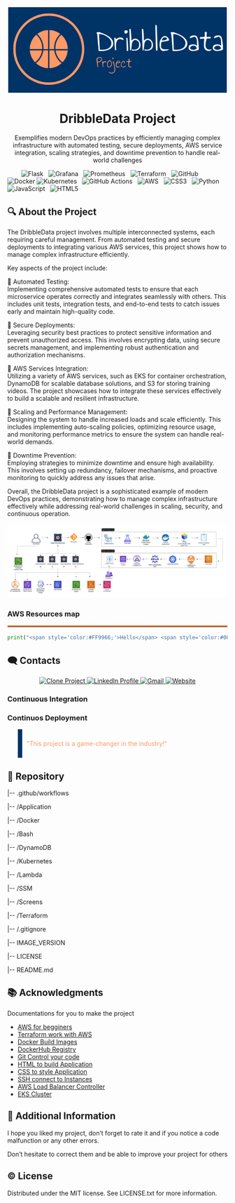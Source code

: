 <div align="center">

  <img src="https://github.com/MatveyGuralskiy/DribbleData/blob/main/Screens/Demo/Main-Logo.png?raw=true" alt="logo" width="500" height="auto" />

<h1>DribbleData Project</h1>
  
  <p>
    Exemplifies modern DevOps practices by efficiently managing complex infrastructure with automated testing, secure deployments, AWS service integration, scaling strategies, and downtime prevention to handle real-world challenges</strong>
  </p>
</div>

 &nbsp; &nbsp; &nbsp; &nbsp; ![Flask](https://img.shields.io/badge/flask-%23000.svg?style=for-the-badge&logo=flask&logoColor=white) &nbsp; ![Grafana](https://img.shields.io/badge/grafana-%23F46800.svg?style=for-the-badge&logo=grafana&logoColor=white) &nbsp; ![Prometheus](https://img.shields.io/badge/Prometheus-E6522C?style=for-the-badge&logo=Prometheus&logoColor=white) &nbsp; ![Terraform](https://img.shields.io/badge/terraform-%235835CC.svg?style=for-the-badge&logo=terraform&logoColor=white) &nbsp; ![GitHub](https://img.shields.io/badge/github-%23121011.svg?style=for-the-badge&logo=github&logoColor=white)  &nbsp;  ![Docker](https://img.shields.io/badge/docker-%230db7ed.svg?style=for-the-badge&logo=docker&logoColor=white) ![Kubernetes](https://img.shields.io/badge/kubernetes-%23326ce5.svg?style=for-the-badge&logo=kubernetes&logoColor=white) &nbsp; ![GitHub Actions](https://img.shields.io/badge/github%20actions-%232671E5.svg?style=for-the-badge&logo=githubactions&logoColor=white) &nbsp; ![AWS](https://img.shields.io/badge/AWS-%23FF9900.svg?style=for-the-badge&logo=amazon-aws&logoColor=white) &nbsp; ![CSS3](https://img.shields.io/badge/css3-%231572B6.svg?style=for-the-badge&logo=css3&logoColor=white) &nbsp; ![Python](https://img.shields.io/badge/python-3670A0?style=for-the-badge&logo=python&logoColor=ffdd54) &nbsp; ![JavaScript](https://img.shields.io/badge/javascript-%23323330.svg?style=for-the-badge&logo=javascript&logoColor=%23F7DF1E) &nbsp; ![HTML5](https://img.shields.io/badge/html5-%23E34F26.svg?style=for-the-badge&logo=html5&logoColor=white)  &nbsp;

<h2>🔍 About the Project</h2>

The DribbleData project involves multiple interconnected systems, each requiring careful management. From automated testing and secure deployments to integrating various AWS services, this project shows how to manage complex infrastructure efficiently.

Key aspects of the project include:

🔹 Automated Testing:<br> Implementing comprehensive automated tests to ensure that each microservice operates correctly and integrates seamlessly with others. This includes unit tests, integration tests, and end-to-end tests to catch issues early and maintain high-quality code.

🔸 Secure Deployments:<br> Leveraging security best practices to protect sensitive information and prevent unauthorized access. This involves encrypting data, using secure secrets management, and implementing robust authentication and authorization mechanisms.

🔹 AWS Services Integration:<br> Utilizing a variety of AWS services, such as EKS for container orchestration, DynamoDB for scalable database solutions, and S3 for storing training videos. The project showcases how to integrate these services effectively to build a scalable and resilient infrastructure.

🔸 Scaling and Performance Management:<br> Designing the system to handle increased loads and scale efficiently. This includes implementing auto-scaling policies, optimizing resource usage, and monitoring performance metrics to ensure the system can handle real-world demands.

🔹 Downtime Prevention:<br> Employing strategies to minimize downtime and ensure high availability. This involves setting up redundancy, failover mechanisms, and proactive monitoring to quickly address any issues that arise.

Overall, the DribbleData project is a sophisticated example of modern DevOps practices, demonstrating how to manage complex infrastructure effectively while addressing real-world challenges in scaling, security, and continuous operation.


<img src="https://github.com/MatveyGuralskiy/DribbleData/blob/main/Screens/Demo/Project-Scheme.jpeg?raw=true">

### AWS Resources map




<hr style="border: 2px solid #FF9966;">

```python
print("<span style='color:#FF9966;'>Hello</span> <span style='color:#003366;'>World</span>")
```

## 🗨️ Contacts

<p align="center">
  <a href="https://github.com/MatveyGuralskiy/DribbleData">
    <img src="https://img.shields.io/badge/Clone-Project-FF9966?style=for-the-badge&logo=github" alt="Clone Project"/>
  </a>
  
  <a href="https://www.linkedin.com/in/matveyguralskiy/">
    <img src="https://img.shields.io/badge/LinkedIn-Profile-003366?style=for-the-badge&logo=linkedin" alt="LinkedIn Profile"/>
  </a>

  <a href="mailto:mathewguralskiy@gmail.com">
    <img src="https://img.shields.io/badge/Gmail-Contact-b80b06?style=for-the-badge&logo=gmail" alt="Gmail"/>
  </a>

  <a href="https://matveyguralskiy.com">
    <img src="https://img.shields.io/badge/My-Website-76db6d?style=for-the-badge" alt="Website"/>
  </a>
</p>




### Continuous Integration


### Continuos Deployment



<blockquote style="border-left: 10px solid #003366; padding: 10px;">
  <p style="color:#FF9966;">"This project is a game-changer in the industry!"</p>
</blockquote>

<h2>📂 Repository</h2>
<p>
  |-- .github/workflows
  
  |-- /Application

  |-- /Docker

  |-- /Bash

  |-- /DynamoDB

  |-- /Kubernetes

  |-- /Lambda

  |-- /SSM

  |-- /Screens

  |-- /Terraform

  |-- /.gitignore

  |-- IMAGE_VERSION

  |-- LICENSE

  |-- README.md

</p>

## 📚 Acknowledgments
Documentations for you to make the project

* [AWS for begginers](https://aws.amazon.com/getting-started/)
* [Terraform work with AWS](https://registry.terraform.io/providers/hashicorp/aws/latest/docs)
* [Docker Build Images](https://docs.docker.com/build/)
* [DockerHub Registry](https://docs.docker.com/docker-hub/)
* [Git Control your code](https://git-scm.com/doc)
* [HTML to build Application](https://developer.mozilla.org/en-US/docs/Web/HTML)
* [CSS to style Application](https://developer.mozilla.org/en-US/docs/Web/CSS)
* [SSH connect to Instances](https://www.ssh.com/academy/ssh/command)
* [AWS Load Balancer Controller](https://docs.aws.amazon.com/eks/latest/userguide/aws-load-balancer-controller.html)
* [EKS Cluster](https://docs.aws.amazon.com/eks/latest/userguide/what-is-eks.html)

<h2>📢 Additional Information</h2>
<p>
  I hope you liked my project, don’t forget to rate it and if you notice a code malfunction or any other errors.
  
  Don’t hesitate to correct them and be able to improve your project for others
</p>

<h2>© License</h2>
<p>
Distributed under the MIT license. See LICENSE.txt for more information.
</p>
